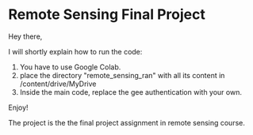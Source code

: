 # Remote Sensing Final Project

Hey there,

I will shortly explain how to run the code:  

1. You have to use Google Colab.
2. place the directory "remote_sensing_ran" with all its content in /content/drive/MyDrive  
3. Inside the main code, replace the gee authentication with your own.

Enjoy!

The project is the the final project assignment in remote sensing course.
